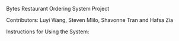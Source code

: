 Bytes Restaurant Ordering System Project

Contributors: Luyi Wang, Steven Mlilo, Shavonne Tran and Hafsa Zia

Instructions for Using the System:
